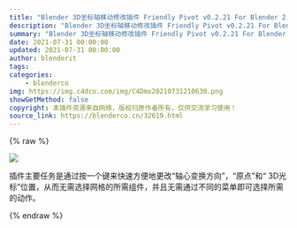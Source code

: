 ```yaml
---
title: "Blender 3D坐标轴移动修改插件 Friendly Pivot v0.2.21 For Blender 2.8+"
description: "Blender 3D坐标轴移动修改插件 Friendly Pivot v0.2.21 For Blender 2.8+"
summary: "Blender 3D坐标轴移动修改插件 Friendly Pivot v0.2.21 For Blender 2.8+"
date: 2021-07-31 00:00:00
updated: 2021-07-31 00:00:00
author: blenderit
tags: 
categories:
    - blenderco
img: https://img.c4dco.com/img/C4Dmx20210731210630.png
showGetMethod: false
copyright: 本插件资源来自网络，版权归原作者所有，仅供交流学习使用！
source_link: https://blenderco.cn/32619.html
---
```


{% raw %}
<p><img src="https://img.c4dco.com/img/C4Dmx20210731210713.png"></p><p>插件主要任务是通过按一个键来快速方便地更改“轴心变换方向”，“原点”和“ 3D光标”位置，从而无需选择网格的所需组件，并且无需通过不同的菜单即可选择所需的动作。</p>
<div style="display: none">blenderco</div>
{% endraw %}